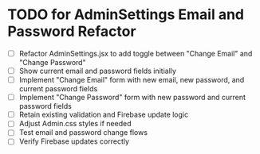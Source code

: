 # TODO for AdminSettings Email and Password Refactor

- [ ] Refactor AdminSettings.jsx to add toggle between "Change Email" and "Change Password"
- [ ] Show current email and password fields initially
- [ ] Implement "Change Email" form with new email, new password, and current password fields
- [ ] Implement "Change Password" form with new password and current password fields
- [ ] Retain existing validation and Firebase update logic
- [ ] Adjust Admin.css styles if needed
- [ ] Test email and password change flows
- [ ] Verify Firebase updates correctly
